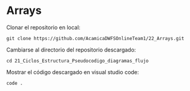 # Arrays

Clonar el repositorio en local:
```
git clone https://github.com/AcamicaDWFSOnlineTeam1/22_Arrays.git
```

Cambiarse al directorio del repositorio descargado:
```
cd 21_Ciclos_Estructura_Pseudocodigo_diagramas_flujo
```

Mostrar el código descargado en visual studio code:
```
code .
```
